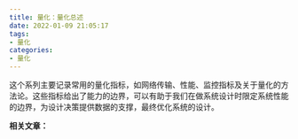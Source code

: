 ```yaml
---
title: 量化：量化总述
date: 2022-01-09 21:05:17
tags:
- 量化
categories:
- 量化
---
```


这个系列主要记录常用的量化指标，如网络传输、性能、监控指标及关于量化的方法论。这些指标给出了能力的边界，可以有助于我们在做系统设计时限定系统性能的边界，为设计决策提供数据的支撑，最终优化系统的设计。

<!-- more -->

**相关文章：**
